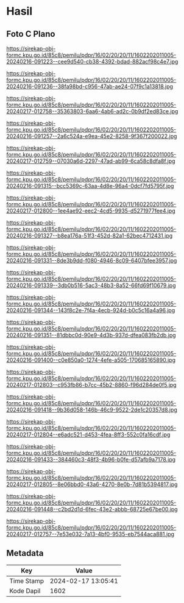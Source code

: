 # Hasil

## Foto C Plano

https://sirekap-obj-formc.kpu.go.id/85c8/pemilu/pdpr/16/02/20/20/11/1602202011005-20240216-091223--cee9d540-cb38-4392-bdad-882acf98c4e7.jpg

https://sirekap-obj-formc.kpu.go.id/85c8/pemilu/pdpr/16/02/20/20/11/1602202011005-20240216-091236--38fa98bd-c956-47ab-ae24-07f9c1a13818.jpg

https://sirekap-obj-formc.kpu.go.id/85c8/pemilu/pdpr/16/02/20/20/11/1602202011005-20240217-012758--35363803-6aa6-4ab6-ad2c-0b9df2ed83ce.jpg

https://sirekap-obj-formc.kpu.go.id/85c8/pemilu/pdpr/16/02/20/20/11/1602202011005-20240216-091257--2a6c524a-e9ea-45e2-8258-9f367f200022.jpg

https://sirekap-obj-formc.kpu.go.id/85c8/pemilu/pdpr/16/02/20/20/11/1602202011005-20240217-012759--07030a6d-2297-47ad-ab99-6ca58c8dfa8f.jpg

https://sirekap-obj-formc.kpu.go.id/85c8/pemilu/pdpr/16/02/20/20/11/1602202011005-20240216-091315--bcc5369c-63aa-4d8e-96a4-0dcf7fd5795f.jpg

https://sirekap-obj-formc.kpu.go.id/85c8/pemilu/pdpr/16/02/20/20/11/1602202011005-20240217-012800--1ee4ae92-eec2-4cd5-9935-d5271977fee4.jpg

https://sirekap-obj-formc.kpu.go.id/85c8/pemilu/pdpr/16/02/20/20/11/1602202011005-20240216-091327--b8ea176a-51f3-452d-82a1-62bec4712431.jpg

https://sirekap-obj-formc.kpu.go.id/85c8/pemilu/pdpr/16/02/20/20/11/1602202011005-20240216-091331--8de3b9dd-f080-4946-8c09-6407bfee3957.jpg

https://sirekap-obj-formc.kpu.go.id/85c8/pemilu/pdpr/16/02/20/20/11/1602202011005-20240216-091339--3db0b516-5ac3-48b3-8a52-66fd69f10679.jpg

https://sirekap-obj-formc.kpu.go.id/85c8/pemilu/pdpr/16/02/20/20/11/1602202011005-20240216-091344--143f8c2e-7f4a-4ecb-924d-b0c5c16a4a96.jpg

https://sirekap-obj-formc.kpu.go.id/85c8/pemilu/pdpr/16/02/20/20/11/1602202011005-20240216-091351--81dbbc0d-90e9-4d3b-937d-dfea083fb2db.jpg

https://sirekap-obj-formc.kpu.go.id/85c8/pemilu/pdpr/16/02/20/20/11/1602202011005-20240216-091400--c0e850a0-1274-4efe-a505-170685165890.jpg

https://sirekap-obj-formc.kpu.go.id/85c8/pemilu/pdpr/16/02/20/20/11/1602202011005-20240217-012803--c953fb86-b7cc-45b2-8860-f96d284de0f5.jpg

https://sirekap-obj-formc.kpu.go.id/85c8/pemilu/pdpr/16/02/20/20/11/1602202011005-20240216-091418--9b36d058-146b-46c9-9522-2de1c20357d8.jpg

https://sirekap-obj-formc.kpu.go.id/85c8/pemilu/pdpr/16/02/20/20/11/1602202011005-20240217-012804--e6adc521-d453-4fea-8ff3-552c0fa16cdf.jpg

https://sirekap-obj-formc.kpu.go.id/85c8/pemilu/pdpr/16/02/20/20/11/1602202011005-20240216-091433--384460c3-48f3-4b96-b0fe-d57afb9a7178.jpg

https://sirekap-obj-formc.kpu.go.id/85c8/pemilu/pdpr/16/02/20/20/11/1602202011005-20240217-012805--8e06bbd0-43a6-4270-8e0b-7d81b5394817.jpg

https://sirekap-obj-formc.kpu.go.id/85c8/pemilu/pdpr/16/02/20/20/11/1602202011005-20240216-091448--c2bd2d1d-6fec-43e2-abbb-68725e67be00.jpg

https://sirekap-obj-formc.kpu.go.id/85c8/pemilu/pdpr/16/02/20/20/11/1602202011005-20240217-012757--7e53e032-7a13-4bf0-9535-eb7544aca881.jpg


## Metadata

| Key        | Value               |
| ---------- | ------------------- |
| Time Stamp | 2024-02-17 13:05:41 |
| Kode Dapil | 1602                |



